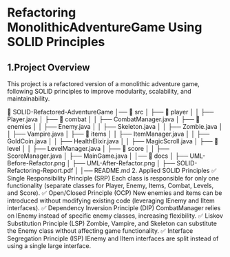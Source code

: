 # **Refactoring MonolithicAdventureGame Using SOLID Principles**
## **1.Project Overview**
This project is a refactored version of a monolithic adventure game, following SOLID principles to improve modularity, scalability, and maintainability.

📂 SOLID-Refactored-AdventureGame
│── 📂 src
│   ├── 📂 player
│   │   ├── Player.java
│   ├── 📂 combat
│   │   ├── CombatManager.java
│   ├── 📂 enemies
│   │   ├── Enemy.java
│   │   ├── Skeleton.java
│   │   ├── Zombie.java
│   │   ├── Vampire.java
│   ├── 📂 items
│   │   ├── ItemManager.java
│   │   ├── GoldCoin.java
│   │   ├── HealthElixir.java
│   │   ├── MagicScroll.java
│   ├── 📂 level
│   │   ├── LevelManager.java
│   ├── 📂 score
│   │   ├── ScoreManager.java
│   ├── MainGame.java
│
│── 📂 docs
│   ├── UML-Before-Refactor.png
│   ├── UML-After-Refactor.png
│   ├── SOLID-Refactoring-Report.pdf
│
│── README.md
2. Applied SOLID Principles
✅ Single Responsibility Principle (SRP)
Each class is responsible for only one functionality (separate classes for Player, Enemy, Items, Combat, Levels, and Score).
✅ Open/Closed Principle (OCP)
New enemies and items can be introduced without modifying existing code (leveraging IEnemy and IItem interfaces).
✅ Dependency Inversion Principle (DIP)
CombatManager relies on IEnemy instead of specific enemy classes, increasing flexibility.
✅ Liskov Substitution Principle (LSP)
Zombie, Vampire, and Skeleton can substitute the Enemy class without affecting game functionality.
✅ Interface Segregation Principle (ISP)
IEnemy and IItem interfaces are split instead of using a single large interface.


